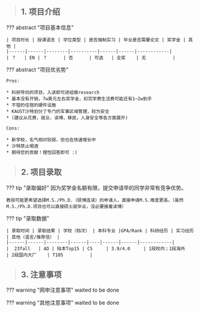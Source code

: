 > ## **1. 项目介绍**

??? abstract "项目基本信息" 

    | 项目时长 | 授课语言 | 学位类型 | 是否强制实习 | 毕业是否需要论文 | 奖学金 | 其他 |
    |------|------|--------|----------|------|------|------------|
    | ？   | EN | ？      | 否      | 可选   | 全奖    | 无          |

??? abstract "项目优劣势" 

    Pros:
    
    * 科研导向的项目，入读即可进组做research
    * 基本没有开销，7w美元左右奖学金，扣完学费生活费可能还有1~2w到手
    * 不错的住宿的硬件设施
    * KAUST沙特划分了专门的军事区域管理，较为安全
    * (建议从花费，就业，读博，移民，人身安全等各方面展开)
    
    Cons:

    * 新学校，名气相对较弱，但也在快速增长中
    * 沙特禁止喝酒
    * 期待您的贡献！理性回答即可 :)

> ## **2. 项目录取**

??? tip "录取偏好"
    因为奖学金名额有限，提交申请早的同学非常有竞争优势。

    教授可能更希望选择M.S./Ph.D.（硕博连读）的申请人，直接申请M.S.难度更高。（虽然M.S./Ph.D.项目也可以直接硕士就毕业，没必要接着读博）

??? tip "录取数据"

    | 录取时间 | 录取结果 | 学校（档次） | 本科专业 |GPA/Rank | 科研经历 | 实习经历 | 其他（语言/推荐信） |
    |------|------|--------|------|----|------|------|------------|
    |  23fall   | AD | 陆本Top15 | CS     | 3.9/4.0     | 1段校内；1段海外    | 2段国内大厂    | T105          |

> ## **3. 注意事项**

??? warning "网申注意事项"
    waited to be done

??? warning "其他注意事项"
    waited to be done

